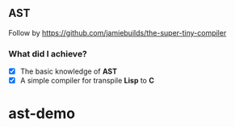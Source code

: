## AST

Follow by https://github.com/jamiebuilds/the-super-tiny-compiler

### What did I achieve?
  - [x] The basic knowledge of **AST**
  - [x] A simple compiler for transpile **Lisp** to **C**

# ast-demo
